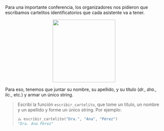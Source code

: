 Para una importante conferencia, los organizadores nos pidieron que escribamos cartelitos identificatorios que cada asistente va a tener.

<div align="center">
	<img width="200px" src="https://raw.githubusercontent.com/mumuki/mumuki-guia-javascript-practica-funciones-y-tipos-de-datos/master/assets/name_badge.png"></img>
</div>

Para eso, tenemos que juntar su nombre, su apellido, y su título (_dr._, _dra._, _lic._, etc.) y armar un único string.

> Escribí la función `escribir_cartelito`, que tome un título, un nombre y un apellido y forme un único string. Por ejemplo:
>
> ```python
> ム escribir_cartelito("Dra.", "Ana", "Pérez")
> "Dra. Ana Pérez"
> ```

